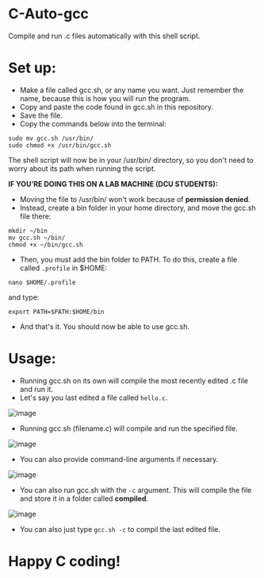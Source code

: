 # C-Auto-gcc
Compile and run .c files automatically with this shell script.

# Set up:
- Make a file called gcc.sh, or any name you want. Just remember the name, because this is how you will run the program.
- Copy and paste the code found in gcc.sh in this repository.
- Save the file.
- Copy the commands below into the terminal:
```
sudo mv gcc.sh /usr/bin/
sudo chmod +x /usr/bin/gcc.sh
```

The shell script will now be in your /usr/bin/ directory, so you don't need to worry about its path when running the script.

**IF YOU'RE DOING THIS ON A LAB MACHINE (DCU STUDENTS):**
- Moving the file to /usr/bin/ won't work because of **permission denied**.
- Instead, create a bin folder in your home directory, and move the gcc.sh file there:
```
mkdir ~/bin
mv gcc.sh ~/bin/
chmod +x ~/bin/gcc.sh
```

- Then, you must add the bin folder to PATH. To do this, create a file called `.profile` in $HOME:
```
nano $HOME/.profile
```
and type:
```
export PATH=$PATH:$HOME/bin
```

- And that's it. You should now be able to use gcc.sh.

# Usage:
- Running gcc.sh on its own will compile the most recently edited .c file and run it.
- Let's say you last edited a file called `hello.c`.
  
![image](https://github.com/DanilaJeg/C-Auto-gcc/assets/42975212/70c8ffb7-6799-4021-834f-ec39d2eb103d)

- Running gcc.sh (filename.c) will compile and run the specified file.
  
![image](https://github.com/DanilaJeg/C-Auto-gcc/assets/42975212/19b55c7c-9c32-4d3d-827b-bedcc301081c)


- You can also provide command-line arguments if necessary.
  
![image](https://github.com/DanilaJeg/C-Auto-gcc/assets/42975212/0418a127-dc9b-4e77-a906-dcedaac4a905)


- You can also run gcc.sh with the `-c` argument. This will compile the file and store it in a folder called **compiled**.
  
![image](https://github.com/DanilaJeg/C-Auto-gcc/assets/42975212/568d6248-1894-43cb-b214-35d3d0138012)

- You can also just type `gcc.sh -c` to compil the last edited file.

# Happy C coding!
